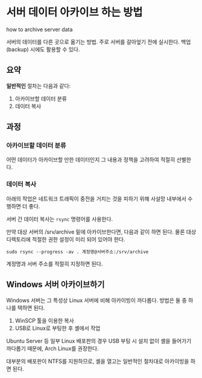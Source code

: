 # 서버 데이터 아카이브 하는 방법

how to archive server data

서버의 데이터를 다른 곳으로 옮기는 방법.
주로 서버를 갈아엎기 전에 실시한다.
백업(backup) 시에도 활용할 수 있다.

## 요약

**일반적인** 절차는 다음과 같다:

1. 아카이브할 데이터 분류
1. 데이터 복사

## 과정

### 아카이브할 데이터 분류

어떤 데이터가 아카이브할 만한 데이터인지
그 내용과 정책을 고려하여 적절히 선별한다. 

### 데이터 복사

아래의 작업은 네트워크 트래픽이 중전을 거치는 것을 피하기 위해
사설망 내부에서 수행하면 더 좋다.

서버 간 데이터 복사는 `rsync` 명령어를 사용한다.

만약 대상 서버의 /srv/archive 밑에 아카이브한다면, 다음과 같이 하면 된다. 물론 대상 디렉토리에 적절한 권한 설정이 미리 되어 있어야 한다.

```
sudo rsync --progress -av . 계정명@서버주소:/srv/archive
```

계정명과 서버 주소를 적절히 지정하면 된다.

## Windows 서버 아카이브하기

Windows 서버는 그 특성상 Linux 서버에 비해 아카이빙이 까다롭다.
방법은 둘 중 하나를 택하면 된다.

1. WinSCP 툴을 이용한 복사
1. USB로 Linux로 부팅한 후 셸에서 작업

Ubuntu Server 등 일부 Linux 배포판의 경우
USB 부팅 시 설치 없이 셸을 들어가기 까다롭기
때문에, Arch Linux를 권장한다.

대부분의 배포판이 NTFS를 지원하므로,
셸을 열고는 일반적인 절차대로 아카이빙을 하면 된다.

